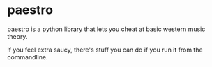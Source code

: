 paestro
=======

paestro is a python library that lets you cheat at basic western music theory.

if you feel extra saucy, there's stuff you can do if you run it from the commandline.
